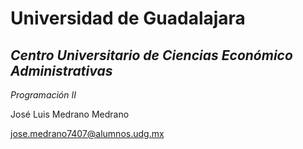 # Universidad de Guadalajara

## *Centro Universitario de Ciencias Económico Administrativas*

*Programación II*

José Luis Medrano Medrano

jose.medrano7407@alumnos.udg.mx
